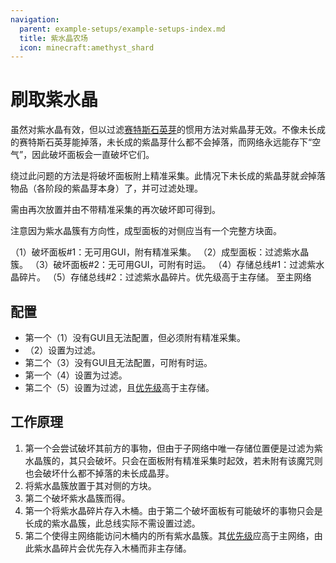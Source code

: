 ```yaml
---
navigation:
  parent: example-setups/example-setups-index.md
  title: 紫水晶农场
  icon: minecraft:amethyst_shard
---
```


# 刷取紫水晶

虽然<ItemLink id="growth_accelerator" />对紫水晶有效，但以<ItemLink id="annihilation_plane" />过滤[赛特斯石英芽](../items-blocks-machines/budding_certus.md)的惯用方法对紫晶芽无效。不像未长成的赛特斯石英芽能掉落<ItemLink id="certus_quartz_dust" />，未长成的紫晶芽什么都不会掉落，而网络永远能存下“空气”，因此破坏面板会一直破坏它们。

绕过此问题的方法是将破坏面板附上精准采集。此情况下未长成的紫晶芽就*会*掉落物品（各阶段的紫晶芽本身）了，并可过滤处理。

<ItemLink id="minecraft:amethyst_cluster" />需由<ItemLink id="formation_plane" />再次放置并由不带精准采集的<ItemLink id="annihilation_plane" />再次破坏即可得到<ItemLink id="minecraft:amethyst_shard" />。

注意因为紫水晶簇有方向性，成型面板的对侧应当有一个完整方块面。

<GameScene zoom="6" interactive={true}>
  <ImportStructure src="../assets/assemblies/amethyst_farm.snbt" />

  <BoxAnnotation color="#dddddd" min="2.7 1 1" max="3 2 2">
        （1）破坏面板#1：无可用GUI，附有精准采集。
  </BoxAnnotation>

  <BoxAnnotation color="#dddddd" min="2 1 1" max="2.3 2 2">
        （2）成型面板：过滤紫水晶簇。
        <ItemImage id="minecraft:amethyst_cluster" scale="2" />
  </BoxAnnotation>

  <BoxAnnotation color="#dddddd" min="1.3 0.7 1" max="2 1 2">
        （3）破坏面板#2：无可用GUI，可附有时运。
  </BoxAnnotation>

  <BoxAnnotation color="#dddddd" min="1 0 1" max="1.3 1 2">
        （4）存储总线#1：过滤紫水晶碎片。
        <ItemImage id="minecraft:amethyst_shard" scale="2" />
  </BoxAnnotation>

  <BoxAnnotation color="#dddddd" min="0 0 .7" max="1 1 1">
        （5）存储总线#2：过滤紫水晶碎片。优先级高于主存储。
        <ItemImage id="minecraft:amethyst_shard" scale="2" />
  </BoxAnnotation>

<DiamondAnnotation pos="0 0.5 0.5" color="#00ff00">
        至主网络
    </DiamondAnnotation>

  <IsometricCamera yaw="195" pitch="30" />
</GameScene>

## 配置

* 第一个<ItemLink id="annihilation_plane" />（1）没有GUI且无法配置，但必须附有精准采集。
* <ItemLink id="formation_plane" />（2）设置为过滤<ItemLink id="minecraft:amethyst_cluster" />。
* 第二个<ItemLink id="annihilation_plane" />（3）没有GUI且无法配置，可附有时运。
* 第一个<ItemLink id="storage_bus" />（4）设置为过滤<ItemLink id="minecraft:amethyst_shard" />。
* 第二个<ItemLink id="storage_bus" />（5）设置为过滤<ItemLink id="minecraft:amethyst_shard" />，且[优先级](../ae2-mechanics/import-export-storage.md#存储优先级)高于主存储。

## 工作原理

1. 第一个<ItemLink id="annihilation_plane" />会尝试破坏其前方的事物，但由于子网络中唯一存储位置便是过滤为紫水晶簇的<ItemLink id="formation_plane" />，其只会破坏<ItemLink id="minecraft:amethyst_cluster" />。只会在面板附有精准采集时起效，若未附有该魔咒则也会破坏什么都不掉落的未长成晶芽。
2. <ItemLink id="formation_plane" />将紫水晶簇放置于其对侧的方块。
3. 第二个<ItemLink id="annihilation_plane" />破坏紫水晶簇而得<ItemLink id="minecraft:amethyst_shard" />。
4. 第一个<ItemLink id="storage_bus" />将紫水晶碎片存入木桶。由于第二个破坏面板有可能破坏的事物只会是长成的紫水晶簇，此总线实际不需设置过滤。
5. 第二个<ItemLink id="storage_bus" />使得主网络能访问木桶内的所有紫水晶簇。其[优先级](../ae2-mechanics/import-export-storage.md#存储优先级)应高于主网络，由此紫水晶碎片会优先存入木桶而非主存储。
